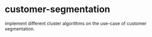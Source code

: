 # customer-segmentation
implement different cluster algorithms on the use-case of customer segmentation.
